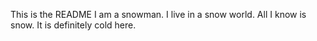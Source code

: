 This is the README
I am a snowman. I live in a snow world. All I know is snow. It is definitely cold here.
